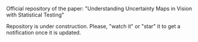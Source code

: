 Official repository of the paper:  "Understanding Uncertainty Maps in Vision with Statistical Testing"

Repository is under construction. Please, "watch it" or "star" it to get a notification once it is updated. 
